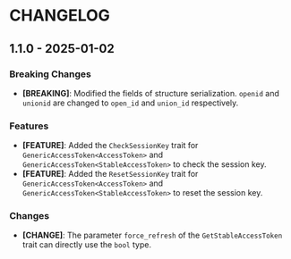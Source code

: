 # CHANGELOG

## 1.1.0 - 2025-01-02

### Breaking Changes

- **[BREAKING]**: Modified the fields of structure serialization. `openid` and `unionid` are changed to `open_id` and `union_id` respectively.

### Features

- **[FEATURE]**: Added the `CheckSessionKey` trait for `GenericAccessToken<AccessToken>` and `GenericAccessToken<StableAccessToken>` to check the session key.
- **[FEATURE]**: Added the `ResetSessionKey` trait for `GenericAccessToken<AccessToken>` and `GenericAccessToken<StableAccessToken>` to reset the session key.

### Changes

- **[CHANGE]**: The parameter `force_refresh` of the `GetStableAccessToken` trait can directly use the `bool` type.
